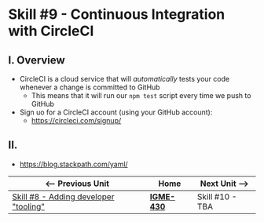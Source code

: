 # Skill #9 - Continuous Integration with CircleCI

## I. Overview
- CircleCI is a cloud service that will *automatically* tests your code whenever a change is committed to GitHub
  - This means that it will run our `npm test` script every time we push to GitHub
- Sign uo for a CircleCI account (using your GitHub account):
  - https://circleci.com/signup/
  
## II. 
- https://blog.stackpath.com/yaml/




| <-- Previous Unit | Home | Next Unit -->
| --- | --- | --- 
|   [Skill #8 - Adding developer "tooling"](8-add-developer-tooling.md) |  [**IGME-430**](../) | Skill #10 - TBA
